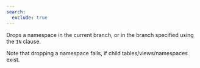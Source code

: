 ```yaml
---
search:
  exclude: true
---
```

<!--start-->

Drops a namespace in the current branch, or in the branch specified using the `IN` clause.

Note that dropping a namespace fails, if child tables/views/namespaces exist.
